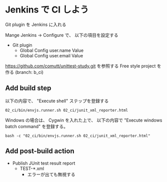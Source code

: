 Jenkins で CI しよう
=====================

Git plugin を Jenkins に入れる

Mange Jenkins -> Configure で、
以下の項目を設定する

* Git plugin
    * Global Config user.name Value
    * Global Config user.email Value

https://github.com/comutt/unittest-study.git を参照する Free style project を作る
(branch: b_ci)

Add build step
----------------


以下の内容で、 "Execute shell" ステップを登録する

`02_ci/bin/envjs.runner.sh 02_ci/junit_xml_reporter.html`

Windows の場合は、 Cygwin を入れた上で、
以下の内容で "Execute windows batch command" を登録する。

`bash -c "02_ci/bin/envjs.runner.sh 02_ci/junit_xml_reporter.html"`


Add post-build action
----------------------

* Publish JUnit test result report
    * TEST-*.xml
        * エラーが出ても無視する


